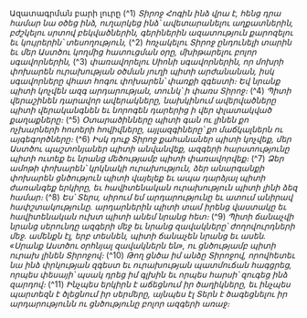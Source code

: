
Ազատագրման բարի լուրը
(^1) _Տիրոջ Հոգին ինձ վրա է,
հենց դրա համար նա օծեց ինձ, ուղարկեց ինձ՝ ավետարանելու աղքատներին,
բժշկելու սրտով բեկվածներին,
գերիներին ազատություն քարոզելու
եւ կույրերին՝ տեսողություն,_
(^2) _հռչակելու Տիրոջ ընդունելի տարին
եւ մեր Աստծու կողմից հատուցման օրը,
մխիթարելու բոլոր սգավորներին,_
(^3) _փառավորելու Սիոնի սգավորներին,
որ մոխրի փոխարեն ուրախության օծման յուղի պիտի արժանանան,
իսկ սգավորները վհատ հոգու փոխարեն՝ փառքի զգեստի։
Եվ նրանք պիտի կոչվեն ազգ արդարության, տունկ՝ ի փառս Տիրոջ։_
(^4) _Պիտի վերաշինեն դարավոր ավերակները,
նախկինում ավերվածները պիտի վերականգնեն
եւ նորոգեն դարերից ի վեր փլատակված քաղաքները։_
(^5) _Օտարածինները պիտի գան ու լինեն քո ոչխարների հոտերի հովիվները,
այլազգիները՝ քո մաճկալներն ու այգեգործները։_
(^6) _Իսկ դուք Տիրոջ քահանաներ պիտի կոչվեք,
մեր Աստծու պաշտոնյաներ պիտի անվանվեք,
ազգերի հարստությունը պիտի ուտեք
եւ նրանց մեծությամբ պիտի փառավորվեք։_
(^7) _Ձեր ամոթի փոխարեն՝ կրկնակի ուրախություն,
ձեր անարգանքի փոխարեն ցնծություն պիտի վայելեք
եւ ապա դարձյալ պիտի ժառանգեք երկիրը,
եւ հավիտենական ուրախություն պիտի լինի ձեզ համար։_
(^8) _Ես՝ Տերս, սիրում եմ արդարությունը
եւ ատում անիրավ հափշտակությունը.
արդարներին պիտի տամ իրենց վաստակը
եւ հավիտենական ուխտ պիտի անեմ նրանց հետ։_
(^9) _Պիտի ճանաչվի նրանց սերունդը ազգերի մեջ
եւ նրանց զավակները՝ ժողովուրդների մեջ.
ամենքն էլ, երբ տեսնեն,
պիտի ճանաչեն նրանց եւ ասեն.
«Սրանք Աստծու օրհնյալ զավակներն են»,
ու ցնծությամբ պիտի ուրախ լինեն Տիրոջով։_
(^10) _Թող ցնծա իմ անձը Տիրոջով,
որովհետեւ նա ինձ փրկության զգեստ եւ ուրախության պատմուճան հագցրեց,
որպես փեսայի՝ պսակ դրեց իմ գլխին
եւ որպես հարսի՝ զուգեց ինձ զարդով։_
(^11) _Ինչպես երկիրն է աճեցնում իր ծաղիկները,
եւ ինչպես պարտեզն է ծլեցնում իր սերմերը,
այնպես էլ Տերն է ծագեցնելու
իր արդարությունն ու ցնծությունը բոլոր ազգերի առաջ։_
